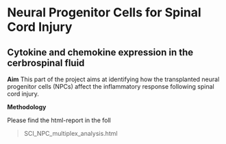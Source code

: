 # Neural Progenitor Cells for Spinal Cord Injury

## Cytokine and chemokine expression in the cerbrospinal fluid

**Aim** This part of the project aims at identifying how the transplanted neural progenitor cells (NPCs) affect the inflammatory response following spinal cord injury.

**Methodology** 

Please find the html-report in the foll
> SCI_NPC_multiplex_analysis.html
